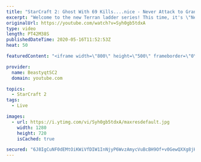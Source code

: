 ```yaml
---
title: "StarCraft 2: Ghost With 69 Kills....nice - Never Attack to Grandmaster"
excerpt: "Welcome to the new Terran ladder series! This time, it's \"Never Attack to Grandmaster!\" In this challenge, I play as Terran on the EU ladder, and in every game I'm not allowed to attack with any units except for using Ghosts. I'm allowed to make any army units for defending, as long as I don't attack"
originalUrl: https://youtube.com/watch?v=Syh0gb5tdxA
type: video
length: PT42M38S
publishedDateTime: 2020-05-16T11:52:53Z
heat: 50

featuredContent: "<iframe width=\"800\" height=\"500\" frameborder=\"0\" src=\"https://www.youtube.com/embed/Syh0gb5tdxA\" allow=\"accelerometer; autoplay; encrypted-media; gyroscope; picture-in-picture\" allowfullscreen></iframe>"

provider:
  name: BeastyqtSC2
  domain: youtube.com

topics:
  - StarCraft 2
tags:
  - Live

images:
  - url: https://i.ytimg.com/vi/Syh0gb5tdxA/maxresdefault.jpg
    width: 1280
    height: 720
    isCached: true

secured: "6J8IgCuNF0dEMtOiKWiVfDIW1InNjyP6WvzAmycVuBcBH9Of+v0GewQXXg8jH5Oi0ReDAcNVSjXQBl2Rdw3dKgCrEi67fNXGaH4WWfQ9GzPvFUKVV+QnRi0c0Bq22olT8U5QkYWn/gayoT8fc9che/SyvOjFE/t61RmvBRG/lihqKbaS3+HEOFlNSD0T0+mXgYGGsYlUa3OKQP7rkDtuDf+crBR4C+9zN4Oxk0LLh4/aGB9yX2IbIkgy+hWknq3Rh8ah0oc5uWaVF5NZ0Xcl0igMA1igs4kAx8mPsKTTLZXkqkzWdz80A7MbDj2GbOE4MhsijA5pL5nxJPha9Rus7Iw7VFVEQRgY0OL1gQlZ0wib1katpnTyEkulYrKvAQIumOWSbqjgjwAcvb3QIzQFYfkZ4rgCvWPHXmSWtDXXvUw=;26UQobwEmPDxcesLCSJMIw=="
---
```


